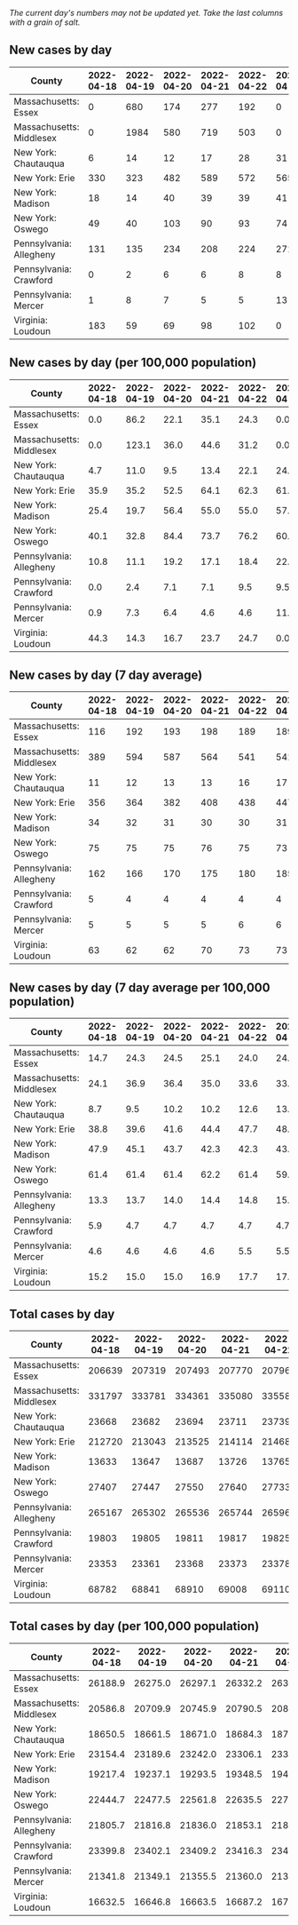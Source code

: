 _The current day's numbers may not be updated yet. Take the last columns with a grain of salt._
## New cases by day

| County | 2022-04-18 | 2022-04-19 | 2022-04-20 | 2022-04-21 | 2022-04-22 | 2022-04-23 | 2022-04-24 |
| --- | --- | --- | --- | --- | --- | --- | --- |
| Massachusetts: Essex | 0 | 680 | 174 | 277 | 192 | 0 |  |
| Massachusetts: Middlesex | 0 | 1984 | 580 | 719 | 503 | 0 |  |
| New York: Chautauqua | 6 | 14 | 12 | 17 | 28 | 31 | 27 |
| New York: Erie | 330 | 323 | 482 | 589 | 572 | 565 | 426 |
| New York: Madison | 18 | 14 | 40 | 39 | 39 | 41 | 16 |
| New York: Oswego | 49 | 40 | 103 | 90 | 93 | 74 | 57 |
| Pennsylvania: Allegheny | 131 | 135 | 234 | 208 | 224 | 271 | 140 |
| Pennsylvania: Crawford | 0 | 2 | 6 | 6 | 8 | 8 | 2 |
| Pennsylvania: Mercer | 1 | 8 | 7 | 5 | 5 | 13 | 3 |
| Virginia: Loudoun | 183 | 59 | 69 | 98 | 102 | 0 |  |

## New cases by day (per 100,000 population)

| County | 2022-04-18 | 2022-04-19 | 2022-04-20 | 2022-04-21 | 2022-04-22 | 2022-04-23 | 2022-04-24 |
| --- | --- | --- | --- | --- | --- | --- | --- |
| Massachusetts: Essex | 0.0 | 86.2 | 22.1 | 35.1 | 24.3 | 0.0 |  |
| Massachusetts: Middlesex | 0.0 | 123.1 | 36.0 | 44.6 | 31.2 | 0.0 |  |
| New York: Chautauqua | 4.7 | 11.0 | 9.5 | 13.4 | 22.1 | 24.4 | 21.3 |
| New York: Erie | 35.9 | 35.2 | 52.5 | 64.1 | 62.3 | 61.5 | 46.4 |
| New York: Madison | 25.4 | 19.7 | 56.4 | 55.0 | 55.0 | 57.8 | 22.6 |
| New York: Oswego | 40.1 | 32.8 | 84.4 | 73.7 | 76.2 | 60.6 | 46.7 |
| Pennsylvania: Allegheny | 10.8 | 11.1 | 19.2 | 17.1 | 18.4 | 22.3 | 11.5 |
| Pennsylvania: Crawford | 0.0 | 2.4 | 7.1 | 7.1 | 9.5 | 9.5 | 2.4 |
| Pennsylvania: Mercer | 0.9 | 7.3 | 6.4 | 4.6 | 4.6 | 11.9 | 2.7 |
| Virginia: Loudoun | 44.3 | 14.3 | 16.7 | 23.7 | 24.7 | 0.0 |  |

## New cases by day (7 day average)

| County | 2022-04-18 | 2022-04-19 | 2022-04-20 | 2022-04-21 | 2022-04-22 | 2022-04-23 | 2022-04-24 |
| --- | --- | --- | --- | --- | --- | --- | --- |
| Massachusetts: Essex | 116 | 192 | 193 | 198 | 189 | 189 |  |
| Massachusetts: Middlesex | 389 | 594 | 587 | 564 | 541 | 541 |  |
| New York: Chautauqua | 11 | 12 | 13 | 13 | 16 | 17 | 19 |
| New York: Erie | 356 | 364 | 382 | 408 | 438 | 447 | 470 |
| New York: Madison | 34 | 32 | 31 | 30 | 30 | 31 | 30 |
| New York: Oswego | 75 | 75 | 75 | 76 | 75 | 73 | 72 |
| Pennsylvania: Allegheny | 162 | 166 | 170 | 175 | 180 | 185 | 192 |
| Pennsylvania: Crawford | 5 | 4 | 4 | 4 | 4 | 4 | 5 |
| Pennsylvania: Mercer | 5 | 5 | 5 | 5 | 6 | 6 | 6 |
| Virginia: Loudoun | 63 | 62 | 62 | 70 | 73 | 73 |  |

## New cases by day (7 day average per 100,000 population)

| County | 2022-04-18 | 2022-04-19 | 2022-04-20 | 2022-04-21 | 2022-04-22 | 2022-04-23 | 2022-04-24 |
| --- | --- | --- | --- | --- | --- | --- | --- |
| Massachusetts: Essex | 14.7 | 24.3 | 24.5 | 25.1 | 24.0 | 24.0 |  |
| Massachusetts: Middlesex | 24.1 | 36.9 | 36.4 | 35.0 | 33.6 | 33.6 |  |
| New York: Chautauqua | 8.7 | 9.5 | 10.2 | 10.2 | 12.6 | 13.4 | 15.0 |
| New York: Erie | 38.8 | 39.6 | 41.6 | 44.4 | 47.7 | 48.7 | 51.2 |
| New York: Madison | 47.9 | 45.1 | 43.7 | 42.3 | 42.3 | 43.7 | 42.3 |
| New York: Oswego | 61.4 | 61.4 | 61.4 | 62.2 | 61.4 | 59.8 | 59.0 |
| Pennsylvania: Allegheny | 13.3 | 13.7 | 14.0 | 14.4 | 14.8 | 15.2 | 15.8 |
| Pennsylvania: Crawford | 5.9 | 4.7 | 4.7 | 4.7 | 4.7 | 4.7 | 5.9 |
| Pennsylvania: Mercer | 4.6 | 4.6 | 4.6 | 4.6 | 5.5 | 5.5 | 5.5 |
| Virginia: Loudoun | 15.2 | 15.0 | 15.0 | 16.9 | 17.7 | 17.7 |  |

## Total cases by day

| County | 2022-04-18 | 2022-04-19 | 2022-04-20 | 2022-04-21 | 2022-04-22 | 2022-04-23 | 2022-04-24 |
| --- | --- | --- | --- | --- | --- | --- | --- |
| Massachusetts: Essex | 206639 | 207319 | 207493 | 207770 | 207962 | 207962 |  |
| Massachusetts: Middlesex | 331797 | 333781 | 334361 | 335080 | 335583 | 335583 |  |
| New York: Chautauqua | 23668 | 23682 | 23694 | 23711 | 23739 | 23770 | 23797 |
| New York: Erie | 212720 | 213043 | 213525 | 214114 | 214686 | 215251 | 215677 |
| New York: Madison | 13633 | 13647 | 13687 | 13726 | 13765 | 13806 | 13822 |
| New York: Oswego | 27407 | 27447 | 27550 | 27640 | 27733 | 27807 | 27864 |
| Pennsylvania: Allegheny | 265167 | 265302 | 265536 | 265744 | 265968 | 266239 | 266379 |
| Pennsylvania: Crawford | 19803 | 19805 | 19811 | 19817 | 19825 | 19833 | 19835 |
| Pennsylvania: Mercer | 23353 | 23361 | 23368 | 23373 | 23378 | 23391 | 23394 |
| Virginia: Loudoun | 68782 | 68841 | 68910 | 69008 | 69110 | 69110 |  |

## Total cases by day (per 100,000 population)

| County | 2022-04-18 | 2022-04-19 | 2022-04-20 | 2022-04-21 | 2022-04-22 | 2022-04-23 | 2022-04-24 |
| --- | --- | --- | --- | --- | --- | --- | --- |
| Massachusetts: Essex | 26188.9 | 26275.0 | 26297.1 | 26332.2 | 26356.5 | 26356.5 |  |
| Massachusetts: Middlesex | 20586.8 | 20709.9 | 20745.9 | 20790.5 | 20821.7 | 20821.7 |  |
| New York: Chautauqua | 18650.5 | 18661.5 | 18671.0 | 18684.3 | 18706.4 | 18730.8 | 18752.1 |
| New York: Erie | 23154.4 | 23189.6 | 23242.0 | 23306.1 | 23368.4 | 23429.9 | 23476.3 |
| New York: Madison | 19217.4 | 19237.1 | 19293.5 | 19348.5 | 19403.4 | 19461.2 | 19483.8 |
| New York: Oswego | 22444.7 | 22477.5 | 22561.8 | 22635.5 | 22711.7 | 22772.3 | 22819.0 |
| Pennsylvania: Allegheny | 21805.7 | 21816.8 | 21836.0 | 21853.1 | 21871.6 | 21893.8 | 21905.4 |
| Pennsylvania: Crawford | 23399.8 | 23402.1 | 23409.2 | 23416.3 | 23425.8 | 23435.2 | 23437.6 |
| Pennsylvania: Mercer | 21341.8 | 21349.1 | 21355.5 | 21360.0 | 21364.6 | 21376.5 | 21379.2 |
| Virginia: Loudoun | 16632.5 | 16646.8 | 16663.5 | 16687.2 | 16711.8 | 16711.8 |  |
